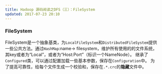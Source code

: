 ```yaml
---
title: Hadoop 源码阅读之DFS（三）：FileSystem
updated: 2017-07-23 20:10
---
```


### FileSystem 

FileSystem是一个抽象基类，为`LocalFileSystem`和`DistributedFileSystem`提供一些公共方法。通过`HashMap`:name-> filesystem，维护所有使用的的文件系统，其key或者为“Local”，或者为“Host:Port”（标识一个NameNode）。
继承了`Configured`类，可以通过配置加载一些基本参数，保存在`Configuration`中。
为了提高可靠性，给每个文件生成一个校验和，保存在`.*.crc`的**隐藏**文件中。




